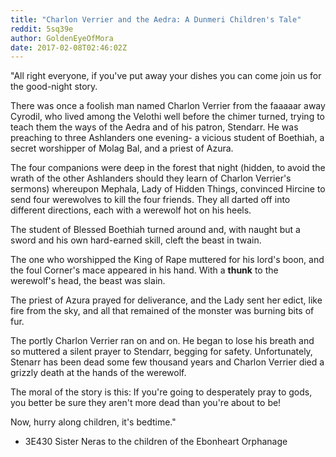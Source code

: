 ```yaml
---
title: "Charlon Verrier and the Aedra: A Dunmeri Children's Tale"
reddit: 5sq39e
author: GoldenEyeOfMora
date: 2017-02-08T02:46:02Z
---
```


"All right everyone, if you've put away your dishes you can come join us for the good-night story.

There was once a foolish man named Charlon Verrier from the faaaaar away Cyrodil, who lived among the Velothi well before the chimer turned, trying to teach them the ways of the Aedra and of his patron, Stendarr. He was preaching to three Ashlanders one evening- a vicious student of Boethiah, a secret worshipper of Molag Bal, and a priest of Azura.

The four companions were deep in the forest that night (hidden, to avoid the wrath of the other Ashlanders should they learn of Charlon Verrier's sermons) whereupon Mephala, Lady of Hidden Things, convinced Hircine to send four werewolves to kill the four friends. They all darted off into different directions, each with a werewolf hot on his heels.

The student of Blessed Boethiah turned around and, with naught but a sword and his own hard-earned skill, cleft the beast in twain.

The one who worshipped the King of Rape muttered for his lord's boon, and the foul Corner's mace appeared in his hand. With a **thunk** to the werewolf's head, the beast was slain.

The priest of Azura prayed for deliverance, and the Lady sent her edict, like fire from the sky, and all that remained of the monster was burning bits of fur. 

The portly Charlon Verrier ran on and on. He began to lose his breath and so muttered a silent prayer to Stendarr, begging for safety. Unfortunately, Stenarr has been dead some few thousand years and Charlon Verrier died a grizzly death at the hands of the werewolf.

The moral of the story is this: If you're going to desperately pray to gods, you better be sure they aren't more dead than you're about to be!

Now, hurry along children, it's bedtime."

- 3E430 Sister Neras to the children of the Ebonheart Orphanage 

